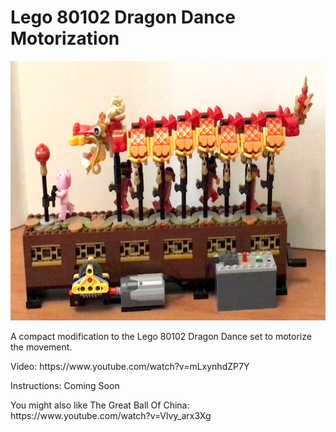<a name="README"></a>
# Lego 80102 Dragon Dance Motorization
<img width="640" height="415" src="https://github.com/rykfield/REF-Dragon-Dance-Motorization/raw/master/Front%20Cover-Small.png">
<BR>

A compact modification to the Lego 80102 Dragon Dance set to motorize the movement.

<P>Video: https://www.youtube.com/watch?v=mLxynhdZP7Y
<P>Instructions: Coming Soon

<P>You might also like The Great Ball Of China: https://www.youtube.com/watch?v=Vlvy_arx3Xg
